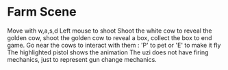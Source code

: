 # Farm Scene

Move with w,a,s,d 
Left mouse to shoot
Shoot the white cow to reveal the golden cow, shoot the golden cow to reveal a box, collect the box to end game.
Go near the cows to interact with them : 'P' to pet or 'E' to make it fly 
The highlighted pistol shows the animation
The uzi does not have firing mechanics, just to represent gun change mechanics.

